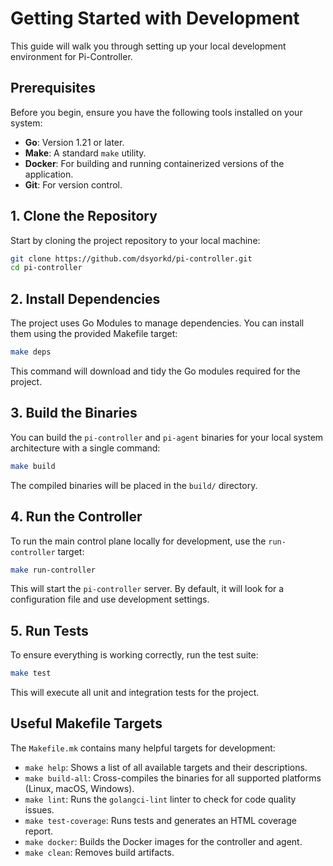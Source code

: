 # Getting Started with Development

This guide will walk you through setting up your local development environment for Pi-Controller.

## Prerequisites

Before you begin, ensure you have the following tools installed on your system:

*   **Go**: Version 1.21 or later.
*   **Make**: A standard `make` utility.
*   **Docker**: For building and running containerized versions of the application.
*   **Git**: For version control.

## 1. Clone the Repository

Start by cloning the project repository to your local machine:

```sh
git clone https://github.com/dsyorkd/pi-controller.git
cd pi-controller
```

## 2. Install Dependencies

The project uses Go Modules to manage dependencies. You can install them using the provided Makefile target:

```sh
make deps
```
This command will download and tidy the Go modules required for the project.

## 3. Build the Binaries

You can build the `pi-controller` and `pi-agent` binaries for your local system architecture with a single command:

```sh
make build
```
The compiled binaries will be placed in the `build/` directory.

## 4. Run the Controller

To run the main control plane locally for development, use the `run-controller` target:

```sh
make run-controller
```
This will start the `pi-controller` server. By default, it will look for a configuration file and use development settings.

## 5. Run Tests

To ensure everything is working correctly, run the test suite:

```sh
make test
```
This will execute all unit and integration tests for the project.

## Useful Makefile Targets

The `Makefile.mk` contains many helpful targets for development:

*   `make help`: Shows a list of all available targets and their descriptions.
*   `make build-all`: Cross-compiles the binaries for all supported platforms (Linux, macOS, Windows).
*   `make lint`: Runs the `golangci-lint` linter to check for code quality issues.
*   `make test-coverage`: Runs tests and generates an HTML coverage report.
*   `make docker`: Builds the Docker images for the controller and agent.
*   `make clean`: Removes build artifacts.